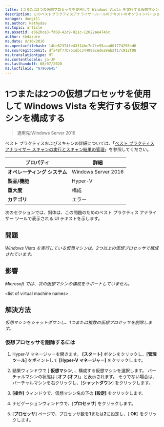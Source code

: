 ```yaml
---
title: 1つまたは2つの仮想プロセッサを使用して Windows Vista を実行する仮想マシンを構成する
description: このベストプラクティスアナライザールールのテキストのオンラインバージョン。
manager: dongill
ms.author: kathydav
ms.topic: article
ms.assetid: e562bce3-fd68-42c9-821c-12022ae4746c
author: kbdazure
ms.date: 8/16/2016
ms.openlocfilehash: 14be82374fe43314bc7e7fe95aaa00f774295ed6
ms.sourcegitcommit: dfa48f77b751dbc34409aced628eb2f17c912f08
ms.translationtype: MT
ms.contentlocale: ja-JP
ms.lasthandoff: 08/07/2020
ms.locfileid: "87960645"
---
```

# <a name="configure-virtual-machines-running-windows-vista-with-1-or-2-virtual-processors"></a>1つまたは2つの仮想プロセッサを使用して Windows Vista を実行する仮想マシンを構成する

>適用先:Windows Server 2016

ベスト プラクティスおよびスキャンの詳細については、「[ベスト プラクティス アナライザー スキャンの実行とスキャン結果の管理](https://go.microsoft.com/fwlink/p/?LinkID=223177)」を参照してください。

|プロパティ|詳細|
|-|-|
|**オペレーティング システム**|Windows Server 2016|
|**製品/機能**|Hyper-V|
|**重大度**|構成|
|**カテゴリ**|エラー|

次のセクションでは、斜体は、この問題のためのベスト プラクティス アナライザー ツールで表示される UI テキストを示します。

## <a name="issue"></a>問題

*Windows Vista を実行している仮想マシンは、2つ以上の仮想プロセッサで構成されています。*

## <a name="impact"></a>影響

*Microsoft では、次の仮想マシンの構成をサポートしていません。*

\<list of virtual machine names>

## <a name="resolution"></a>解決方法

*仮想マシンをシャットダウンし、1つまたは複数の仮想プロセッサを削除します。*

### <a name="to-remove-virtual-processors"></a>仮想プロセッサを削除するには

1.  Hyper-V マネージャーを開きます。 **[スタート]** ボタンをクリックし、**[管理ツール]** をポイントして **[Hyper-V マネージャー]** をクリックします。

2.  結果ウィンドウで [ **仮想マシン**, 、構成する仮想マシンを選択します。 バーチャルマシンの状態は [**オフ (オフ**)」と表示されます。 そうでない場合は、バーチャルマシンを右クリックし、[**シャットダウン**] をクリックします。

3.  **[操作]** ウィンドウで、仮想マシン名の下の **[設定]** をクリックします。

4.  ナビゲーションウィンドウで、[**プロセッサ**] をクリックします。

5.  [**プロセッサ**] ページで、プロセッサ数を**1**または**2**に設定し、[ **OK**] をクリックします。



